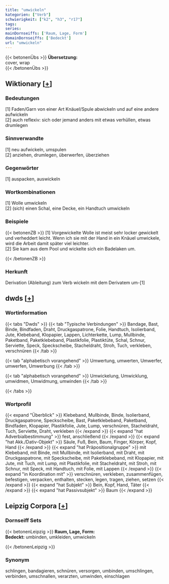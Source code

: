 ```yaml
---
title: "umwickeln"
kategorien: ["Verb"]
schwierigkeit: ["k2", "h3", "r17"]
tags:
series:
mainDornseiffs: ['Raum, Lage, Form']
domainDornseiffs: ['Bedeckt']
url: "umwickeln"
---
```


{{< betonenÜbs >}}
**Übersetzung:**  
cover, wrap  
{{< /betonenÜbs >}}

## Wiktionary [[+](https://de.wiktionary.org/wiki/umwickeln)]

### Bedeutungen
[1] Faden/Garn von einer Art Knäuel/Spule abwickeln und auf eine andere aufwickeln  
[2] auch reflexiv: sich oder jemand anders mit etwas verhüllen, etwas drumlegen  

### Sinnverwandte
[1] neu aufwickeln, umspulen  
[2] anziehen, drumlegen, überwerfen, überziehen  

### Gegenwörter
[1] auspacken, auswickeln  

### Wortkombinationen
[1] Wolle umwickeln  
[2] (sich) einen Schal, eine Decke, ein Handtuch umwickeln  

### Beispiele
{{< betonenZB >}}
[1] Vorgewickelte Wolle ist meist sehr locker gewickelt und verheddert leicht. Wenn ich sie mit der Hand in ein Knäuel umwickele, wird die Arbeit damit später viel leichter.  
[2] Sie kam aus dem Pool und wickelte sich ein Badelaken um.  

{{< /betonenZB >}}
### Herkunft
Derivation (Ableitung) zum Verb wickeln mit dem Derivatem um-[1]  



## dwds [[+](https://www.dwds.de/wb/umwickeln)]

### Wortinformation
{{< tabs "Dwds" >}}
{{< tab "Typische Verbindungen" >}}
Bandage, Bast, Binde, Bindfaden, Draht, Druckgaspatrone, Folie, Handtuch, Isolierband, Jute, Klebeband, Klopapier, Lappen, Lichterkette, Lump, Mullbinde, Paketband, Paketklebeband, Plastikfolie, Plastiktüte, Schal, Schnur, Serviette, Speck, Speckscheibe, Stacheldraht, Stroh, Tuch, verkleben, verschnüren
{{< /tab >}}

{{< tab "alphabetisch vorangehend" >}}
Umwertung, umwerten, Umwerfer, umwerfen, Umwerbung
{{< /tab >}}

{{< tab "alphabetisch vorangehend" >}}
Umwickelung, Umwicklung, umwidmen, Umwidmung, umwinden
{{< /tab >}}

{{< /tabs >}}

### Wortprofil
{{< expand "Überblick" >}} Klebeband, Mullbinde, Binde, Isolierband, Druckgaspatrone, Speckscheibe, Bast, Paketklebeband, Paketband, Bindfaden, Klopapier, Plastikfolie, Jute, Lump, verschnüren, Stacheldraht, Tuch, Serviette, Draht, verkleben {{< /expand >}}
{{< expand "hat Adverbialbestimmung" >}} fest, anschließend {{< /expand >}}
{{< expand "hat Akk./Dativ-Objekt" >}} Säule, Fuß, Bein, Baum, Finger, Körper, Kopf, Hand {{< /expand >}}
{{< expand "hat Präpositionalgruppe" >}} mit Klebeband, mit Binde, mit Mullbinde, mit Isolierband, mit Draht, mit Druckgaspatrone, mit Speckscheibe, mit Paketklebeband, mit Klopapier, mit Jute, mit Tuch, mit Lump, mit Plastikfolie, mit Stacheldraht, mit Stroh, mit Schnur, mit Speck, mit Handtuch, mit Folie, mit Lappen {{< /expand >}}
{{< expand "in Koordination mit" >}} verschnüren, verkleben, zusammenfügen, befestigen, verpacken, enthalten, stecken, legen, tragen, ziehen, setzen {{< /expand >}}
{{< expand "hat Subjekt" >}} Bein, Kopf, Hand, Täter {{< /expand >}}
{{< expand "hat Passivsubjekt" >}} Baum {{< /expand >}}

## Leipzig Corpora [[+](https://corpora.uni-leipzig.de/en/res?word=umwickeln&corpusId=deu_newscrawl-public_2018)]

### Dornseiff Sets
{{< betonenLeipzig >}}
**Raum, Lage, Form:**  
**Bedeckt:** umbinden, umkleiden, umwickeln  

{{< /betonenLeipzig >}}

### Synonym
schlingen, bandagieren, schnüren, versorgen, umbinden, umschlingen, verbinden, umschnallen, verarzten, umwinden, einschlagen

